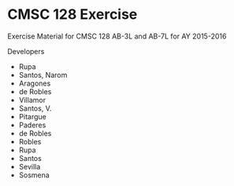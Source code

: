 # CMSC 128 Exercise

Exercise Material for CMSC 128 AB-3L and AB-7L for AY 2015-2016

Developers
* Rupa
* Santos, Narom
* Aragones
* de Robles
* Villamor
* Santos, V.
* Pitargue
* Paderes
* de Robles
* Robles
* Rupa
* Santos
* Sevilla
* Sosmena

